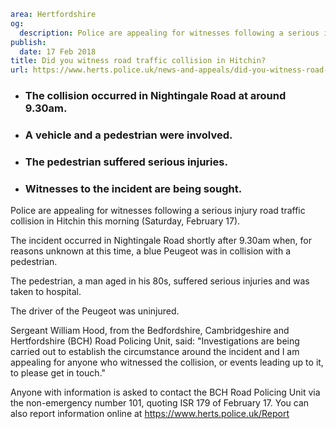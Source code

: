 ```yaml
area: Hertfordshire
og:
  description: Police are appealing for witnesses following a serious injury road traffic collision in Hitchin this morning (Saturday, February 17).
publish:
  date: 17 Feb 2018
title: Did you witness road traffic collision in Hitchin?
url: https://www.herts.police.uk/news-and-appeals/did-you-witness-road-traffic-collision-in-hitchin-1647
```

* ### The collision occurred in Nightingale Road at around 9.30am.

 * ### A vehicle and a pedestrian were involved.

 * ### The pedestrian suffered serious injuries.

 * ### Witnesses to the incident are being sought.

Police are appealing for witnesses following a serious injury road traffic collision in Hitchin this morning (Saturday, February 17).

The incident occurred in Nightingale Road shortly after 9.30am when, for reasons unknown at this time, a blue Peugeot was in collision with a pedestrian.

The pedestrian, a man aged in his 80s, suffered serious injuries and was taken to hospital.

The driver of the Peugeot was uninjured.

Sergeant William Hood, from the Bedfordshire, Cambridgeshire and Hertfordshire (BCH) Road Policing Unit, said: "Investigations are being carried out to establish the circumstance around the incident and I am appealing for anyone who witnessed the collision, or events leading up to it, to please get in touch."

Anyone with information is asked to contact the BCH Road Policing Unit via the non-emergency number 101, quoting ISR 179 of February 17. You can also report information online at https://www.herts.police.uk/Report
